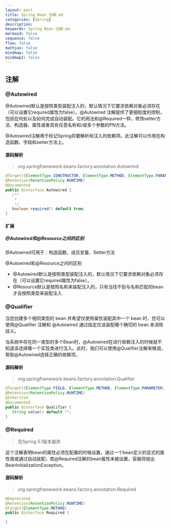 ```yaml
---
layout: post
title: Spring Bean 注解.md
categories: [Spring]
description: 
keywords: Spring Bean 注解.md
mermaid: false
sequence: false
flow: false
mathjax: false
mindmap: false
mindmap2: false
---
```

## 注解

### @Autowired

@Autowired默认是按照类型装配注入的，默认情况下它要求依赖对象必须存在（可以设置它required属性为false）。@Autowired 注解提供了更细粒度的控制，包括在何处以及如何完成自动装配。它的用法和@Required一样，修饰setter方法、构造器、属性或者具有任意名称和/或多个参数的PN方法。

@Autowired注解用于标记Spring将要解析和注入的依赖项。此注解可以作用在构造函数、字段和setter方法上。



#### 源码解析

> org.springframework.beans.factory.annotation.Autowired

```java
@Target({ElementType.CONSTRUCTOR, ElementType.METHOD, ElementType.PARAMETER, ElementType.FIELD, ElementType.ANNOTATION_TYPE})
@Retention(RetentionPolicy.RUNTIME)
@Documented
public @interface Autowired {
   /**
    * 
    */
   boolean required() default true;
}
```



#### 扩展

##### @Autowired和@Resource之间的区别

@Autowired可用于：构造函数、成员变量、Setter方法

@Autowired和@Resource之间的区别

- @Autowired默认是按照类型装配注入的，默认情况下它要求依赖对象必须存在（可以设置它required属性为false）。
- @Resource默认是按照名称来装配注入的，只有当找不到与名称匹配的bean才会按照类型来装配注入



### @Qualifier

当您创建多个相同类型的 bean 并希望仅使用属性装配其中一个 bean 时，您可以使用@Qualifier 注解和 @Autowired 通过指定应该装配哪个确切的 bean 来消除歧义。

当系统中存在同一类型的多个Bean时，@Autowired在进行依赖注入的时候就不知道该选择哪一个实现类进行注入。此时，我们可以使用@Qualifier注解来微调，帮助@Autowired选择正确的依赖项。



#### 源码解析

> org.springframework.beans.factory.annotation.Qualifier

```java
@Target({ElementType.FIELD, ElementType.METHOD, ElementType.PARAMETER, ElementType.TYPE, ElementType.ANNOTATION_TYPE})
@Retention(RetentionPolicy.RUNTIME)
@Inherited
@Documented
public @interface Qualifier {
   String value() default "";
}
```



### @Required

> 在Spring 5.1版本废弃



这个注解表明bean的属性必须在配置的时候设置，通过一个bean定义的显式的属性值或通过自动装配，若@Required注解的bean属性未被设置，容器将抛出BeanInitializationException。



#### 源码解析

> org.springframework.beans.factory.annotation.Required

```java
@Deprecated
@Retention(RetentionPolicy.RUNTIME)
@Target(ElementType.METHOD)
public @interface Required {

}
```